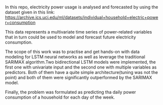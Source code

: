 In this repo, electricity power usage is analysed and forecasted by using the dataset given in this link:
https://archive.ics.uci.edu/ml/datasets/individual+household+electric+power+consumption

This data represents a multivariate time series of power-related variables that in turn could be used to model 
and forecast future electricity consumption.

The scope of this work was to practise and get hands-on with data modeling for LSTM neural networks as well as 
leverage the traditional SARIMAX algorithm.Two bidirectional LSTM models were implemented, the first one with univariate
input and the second one with multiple variables as predictors. Both of them have a quite simple architecture(tuning was 
not the point) and both of them were significantly outperformed by the SARIMAX model.

Finally, the problem was formulated as predicting tha daily power consumption of a household for each day of the week.
